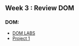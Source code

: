 ## Week 3 : Review DOM


### DOM:
- [DOM LABS]()
- [Project 1](https://github.com/Tuwaiq-1000-JS-al-Baha/First_Project)
